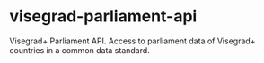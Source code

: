 visegrad-parliament-api
=======================

Visegrad+ Parliament API. Access to parliament data of Visegrad+ countries in a common data standard.
